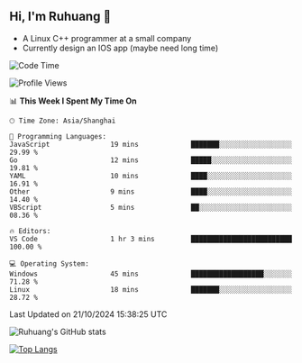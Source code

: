 ## Hi, I'm Ruhuang 👋

- A Linux C++ programmer at a small company
- Currently design an IOS app (maybe need long time)

<!--START_SECTION:waka-->
![Code Time](http://img.shields.io/badge/Code%20Time-105%20hrs%2042%20mins-blue)

![Profile Views](http://img.shields.io/badge/Profile%20Views-0-blue)

📊 **This Week I Spent My Time On** 

```text
🕑︎ Time Zone: Asia/Shanghai

💬 Programming Languages: 
JavaScript               19 mins             ███████░░░░░░░░░░░░░░░░░░   29.99 % 
Go                       12 mins             █████░░░░░░░░░░░░░░░░░░░░   19.81 % 
YAML                     10 mins             ████░░░░░░░░░░░░░░░░░░░░░   16.91 % 
Other                    9 mins              ████░░░░░░░░░░░░░░░░░░░░░   14.40 % 
VBScript                 5 mins              ██░░░░░░░░░░░░░░░░░░░░░░░   08.36 % 

🔥 Editors: 
VS Code                  1 hr 3 mins         █████████████████████████   100.00 % 

💻 Operating System: 
Windows                  45 mins             ██████████████████░░░░░░░   71.28 % 
Linux                    18 mins             ███████░░░░░░░░░░░░░░░░░░   28.72 % 
```


 Last Updated on 21/10/2024 15:38:25 UTC
<!--END_SECTION:waka-->

![Ruhuang's GitHub stats](https://github-readme-stats.vercel.app/api?username=ruhuang2001&count_private=true&hide_title=true&show_icons=true&theme=vue)

[![Top Langs](https://github-readme-stats.vercel.app/api/top-langs/?username=ruhuang2001&layout=compact)](https://github.com/anuraghazra/github-readme-stats)
